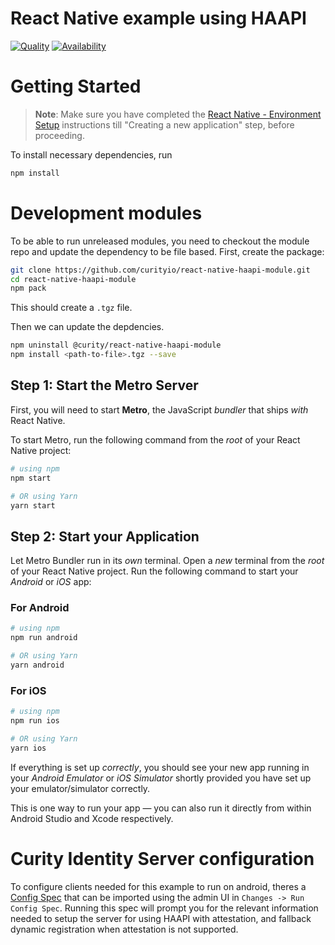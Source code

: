 # React Native example using HAAPI

[![Quality](https://img.shields.io/badge/quality-demo-red)](https://curity.io/resources/code-examples/status/)
[![Availability](https://img.shields.io/badge/availability-source-blue)](https://curity.io/resources/code-examples/status/)

# Getting Started

> **Note**: Make sure you have completed
> the [React Native - Environment Setup](https://reactnative.dev/docs/environment-setup) instructions till "Creating a
> new
> application" step, before proceeding.


To install necessary dependencies, run

```bash
npm install
```

# Development modules
To be able to run unreleased modules, you need to checkout the module repo and update the dependency to be file based. 
First, create the package:
```bash
git clone https://github.com/curityio/react-native-haapi-module.git
cd react-native-haapi-module
npm pack
```

This should create a `.tgz` file.

Then we can update the depdencies.

```bash
npm uninstall @curity/react-native-haapi-module
npm install <path-to-file>.tgz --save
```

## Step 1: Start the Metro Server

First, you will need to start **Metro**, the JavaScript _bundler_ that ships _with_ React Native.

To start Metro, run the following command from the _root_ of your React Native project:

```bash
# using npm
npm start

# OR using Yarn
yarn start
```

## Step 2: Start your Application

Let Metro Bundler run in its _own_ terminal. Open a _new_ terminal from the _root_ of your React Native project. Run the
following command to start your _Android_ or _iOS_ app:

### For Android

```bash
# using npm
npm run android

# OR using Yarn
yarn android
```

### For iOS

```bash
# using npm
npm run ios

# OR using Yarn
yarn ios
```

If everything is set up _correctly_, you should see your new app running in your _Android Emulator_ or _iOS Simulator_
shortly provided you have set up your emulator/simulator correctly.

This is one way to run your app — you can also run it directly from within Android Studio and Xcode respectively.

# Curity Identity Server configuration

To configure clients needed for this example to run on android, theres
a [Config Spec](android-with-fallback-config-spec.xml) that can be imported using the admin UI
in `Changes -> Run Config Spec`. Running this spec will prompt you for the relevant information needed to setup the
server for using HAAPI with attestation, and fallback dynamic registration when attestation is not supported.
